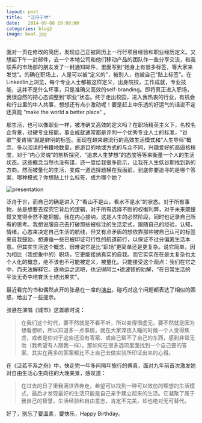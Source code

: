 ```yaml
---
layout: post
title:  "泛舟于世"
date:   2014-09-08 19:00:00
categories: blog2
image: boat.jpg
---
```


面对一页在修改的简历，发现自己正被简历上一行行项目经验和职业经历定义。又想起下午一封邮件，去一个本地公司和他们移动产品的团队作一些分享交流，和我联系的市场部的朋友发了一封通知邮件，里面写到“她身上有很多标签，等大家来发觉”。的确在职场上，人是可以被“定义的”，被别人，也被自己“贴上标签”。在Linkedlin上浏览，每个专业人士都被这样定义，出身院校，工作成就，专业技能，这并不是什么坏事，只是准确又高效的self-branding。即将真正进入职场，我很自然的把心态调整到“职业”状态。终于走出校园，进入我热衷的行业，有机会和行业里的牛人共事，想想还有点小激动呢！要是赶上中乐透的好运气的话说不定还真能 “make the world a better place" 。

那生活，也可以像职业一样，被准确又高效的定义吗？在职场精英主义下，名校名企背景，过硬专业技能，事业成就通常都是评判一个优秀专业人士的标准，“谷歌”“麦肯锡”就是鲜明的标签。而现在越来越流行的高效生活模式和“人生导师”概念，多以阅读的书籍地数量，旅游目的地或方式的与众不同，兴趣爱好的高逼格程度，对于“内心灵魂”的剖析探究，“追求人生梦想”的态度等等来衡量一个人的生活状态。这些概念当然也没有错，还一度给我很多启示，让我在人生低谷期找到新的方向。然而被量化的生活，变成一道选择题横在我面前，到底你要追寻的是哪个答案，哪种模式？你想贴上什么标签，成为哪个她？

![presentation](/assets/presentation.jpg)

泛舟于世，而自己的确是进入了“看山不是山，看水不是水”的状态。对于所有事物，总是想要去探究它背后的逻辑，对于所有选择不断的权衡利弊，对于未来既憧憬又觉得全然不能把握。我在内心接纳，这是人生的必然阶段，同时也记录自己所有的思考。我想说服自己去打破那些被标注的生活定式，跟随自己的经验，认知，情绪，心态来决定自己生活的航线，但又有点矛盾的想依靠那些被自己认可的标签来自我鼓励，想遵循一些已被印证可行性的航道前行，以保证不过分偏离生活本意。但其实生活这个概念，很难说它是比“职场”更简单还是更复杂。说它简单，因为相比（我想象中的）职场，它更能接纳真实的自我。而它实实在在是太复杂也太个人化的概念，绝不该也不可能被定义，被量化。只能接受这个观点：我们在它之中，而无法解释它。逐命运之流吧，也记得阿兰•德波顿的劝解，“在日常生活的平淡无奇中培育沃土结出果实”。

最近看完的书和偶然点开的张悬在一席的[演出](http://www.youtube.com/watch?v=0pK8OzvFRw4)，碰巧对这个问题都表达了相似的困惑，给出了一些提示。

张悬在演唱《城市》这首歌时说：

>在我们这个时代，要不然就是不看不听，所以变得很虚无，要不然就是因为想看想听，所以知道多一点事情，就在大家深夜入睡的时候一个人觉得焦虑，或者是你对于这些还没有答案、或自己帮不了自己的东西，感到非常无助（我希望有人跟我一样）。那如何在很多选项里面找到一个自己要的答案，其实在再多的答案都比不上自己去做实验所印证出来的心得。

在《泛若不系之舟》中，快走完一年多间隔年旅行的傅真，面对九年前首次激发她对自由生活心生向往的大理美景，感叹道：

>在过去的日子里我满世界奔走，希望可以找到一种可以效仿的理想的生活模式，最后才发现最好的生活只能是自己亲手建立起来的生活。它凝聚了属于我自己的智慧，生活经验和自由意志，肯定不完美，却也绝对无可替代。

好了，别忘了要温柔，要快乐，Happy Birthday。